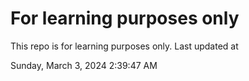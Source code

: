 # For learning purposes only
This repo is for learning purposes only.
Last updated at

Sunday, March 3, 2024 2:39:47 AM

